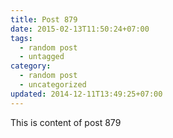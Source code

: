 ```yaml
---
title: Post 879
date: 2015-02-13T11:50:24+07:00
tags:
  - random post
  - untagged
category:
  - random post
  - uncategorized
updated: 2014-12-11T13:49:25+07:00
---
```

This is content of post 879